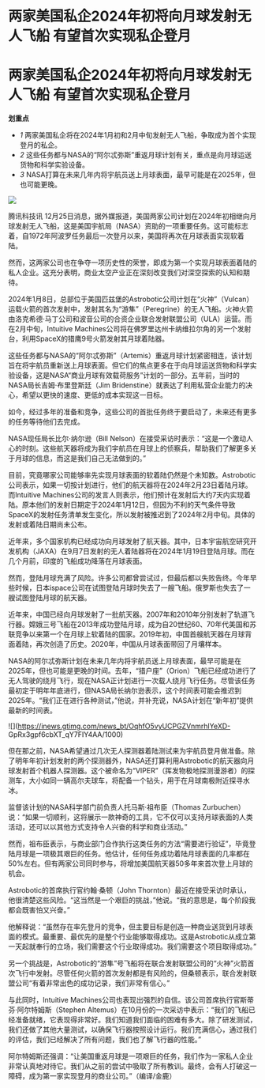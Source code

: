 # 两家美国私企2024年初将向月球发射无人飞船 有望首次实现私企登月

# 两家美国私企2024年初将向月球发射无人飞船 有望首次实现私企登月

**划重点**

  * _1_ 两家美国私企将在2024年1月初和2月中旬发射无人飞船，争取成为首个实现登月的私企。
  * _2_ 这些任务都与NASA的“阿尔忒弥斯”重返月球计划有关，重点是向月球运送货物和科学实验设备。
  * _3_ NASA打算在未来几年内将宇航员送上月球表面，最早可能是在2025年，但也可能更晚。

![](https://inews.gtimg.com/news_bt/OuaLuSnIXYOAXa_YU5i-_RAqHL9EQGm0uJsOIEmQvBwjUAA/1000)

腾讯科技讯
12月25日消息，据外媒报道，美国两家公司计划在2024年初相继向月球发射无人飞船，这是美国宇航局（NASA）资助的一项重要任务。这可能标志着，自1972年阿波罗任务最后一次登月以来，美国将再次在月球表面实现软着陆。

然而，这两家公司也在争夺一项历史性的荣誉，即成为第一个实现月球表面着陆的私人企业。这充分表明，商业太空产业正在深刻改变我们对深空探索的认知和期待。

2024年1月8日，总部位于美国匹兹堡的Astrobotic公司计划在“火神”（Vulcan）运载火箭的首次发射中，发射其名为“游隼”（Peregrine）的无人飞船。火神火箭由洛克希德·马丁公司和波音公司的合资企业联合发射联盟公司（ULA）运营。而在2月中旬，Intuitive
Machines公司将在佛罗里达州卡纳维拉尔角的另一个发射台，利用SpaceX的猎鹰9号火箭发射其月球着陆器。

这些任务都与NASA的“阿尔忒弥斯”（Artemis）重返月球计划紧密相连，该计划旨在将宇航员重新送上月球表面。但它们的焦点更多在于向月球运送货物和科学实验设备，这是NASA“商业月球有效载荷服务”计划的一部分。五年前，当时的NASA局长吉姆·布里登斯廷（Jim
Bridenstine）就表达了利用私营企业能力的决心，希望以更快的速度、更低的成本实现这一目标。

如今，经过多年的准备和竞争，这些公司的首批任务终于要启动了，未来还有更多的任务等待他们去完成。

NASA现任局长比尔·纳尔逊（Bill
Nelson）在接受采访时表示：“这是一个激动人心的时刻。这些航天器将成为我们宇航员在月球上的侦察兵，帮助我们了解更多关于月球的信息，而这是我们自己无法做到的。”

目前，究竟哪家公司能够率先实现月球表面的软着陆仍然是个未知数。Astrobotic公司表示，如果一切按计划进行，他们的航天器将在2024年2月23日着陆月球。而Intuitive
Machines公司的发言人则表示，他们预计在发射后大约7天内实现着陆。原本他们的发射日期定于2024年1月12日，但因为不利的天气条件导致SpaceX的发射任务清单发生变化，所以发射被推迟到了2024年2月中旬。具体的发射或着陆日期尚未公布。

近年来，多个国家机构已经成功向月球发射了航天器。其中，日本宇宙航空研究开发机构（JAXA）在9月7日发射的无人着陆器将在2024年1月19日登陆月球。而在几个月前，印度的飞船成功降落在月球表面。

然而，登陆月球充满了风险。许多公司都曾尝试过，但最后都以失败告终。今年早些时候，日本ispace公司在试图登陆月球时失去了一艘飞船。俄罗斯也失去了一艘试图登陆月球的航天器。

近年来，中国已经向月球发射了一批航天器。2007年和2010年分别发射了轨道飞行器。嫦娥三号飞船在2013年成功登陆月球，成为自20世纪60、70年代美国和苏联竞争以来第一个在月球上软着陆的国家。2019年初，中国首艘航天器在月球背面着陆，再次创造了历史。2020年，中国从月球表面带回了月壤样本。

NASA的阿尔忒弥斯计划在未来几年内将宇航员送上月球表面，最早可能是在2025年，但也可能是更晚的时间。去年，“猎户座”（Orion）飞船已经成功进行了无人驾驶的绕月飞行，现在NASA正计划进行一次载人绕月飞行任务。尽管该任务最初定于明年年底进行，但NASA局长纳尔逊表示，这个时间表可能会推迟到2025年。“我们正在进行各种测试，”他说，并补充说，NASA计划在“新年初”提供最新的时间表。

![](https://inews.gtimg.com/news_bt/OqhfO5vyUCPGZVnmrhlYeXD-
GpRx3gpf6cbXT_qY7FIY4AA/1000)

但在那之前，NASA希望通过几次无人探测器着陆测试来为宇航员登月做准备。除了明年年初计划发射的两个探测器外，NASA还打算利用Astrobotic的航天器向月球发射首个机器人探测器。这个被命名为“VIPER”（挥发物极地探测漫游者）的探测车，大小如同一辆高尔夫球车，将配备一个钻头，用于在月球南极附近探寻水冰。

监督该计划的NASA科学部门前负责人托马斯·祖布臣（Thomas
Zurbuchen）说：“如果一切顺利，这将展示一款神奇的工具，它不仅可以支持月球表面的人类活动，还可以以其他方式支持令人兴奋的科学和商业活动。”

然而，祖布臣表示，与商业部门合作执行这类任务的方法“需要进行验证”，毕竟登陆月球是一项极其艰巨的任务。他估计，任何任务成功着陆月球表面的几率都在50%左右。但有两家公司同时参与，将增加美国航天器50多年来首次登上月球的机会。

Astrobotic的首席执行官约翰·桑顿（John
Thornton）最近在接受采访时承认，他很清楚这些风险。“这当然是一个艰巨的挑战，”他说。“我的意思是，每个阶段我都会既害怕又兴奋。”

他解释说：“虽然存在率先登月的竞争，但主要目标是创造一种商业送货到月球表面的模式。最重要、最优先的是整个行业能够取得成功。这是Astrobotic从成立第一天起就奉行的立场，我们需要这个行业取得成功。我们需要这个项目取得成功。”

另一个挑战是，Astrobotic的“游隼”号飞船将在联合发射联盟公司的“火神”火箭首次飞行中发射。尽管任何火箭的首次发射都是有风险的，但桑顿表示，联合发射联盟公司“有着非常出色的成功记录，我们非常有信心。”

与此同时，Intuitive Machines公司也表现出强烈的自信。该公司首席执行官斯蒂芬·阿尔特姆斯（Stephen
Altemus）在10月份的一次采访中表示：“我们的飞船已经准备就绪，它表现得非常好。我们知道我们面临的困难有多大。除了研发测试，我们还做了其他大量测试，以确保飞行器按照设计运行。我们充满信心，通过我们的评估，我们已经解决了所有问题，我们也了解飞行器的性能。”

阿尔特姆斯还强调：“让美国重返月球是一项艰巨的任务，我们作为一家私人企业非常认真地对待它。我们从之前的尝试中吸取了所有教训。最终，会有人打破这一障碍，成为第一家实现登月的商业公司。”（编译/金鹿）

